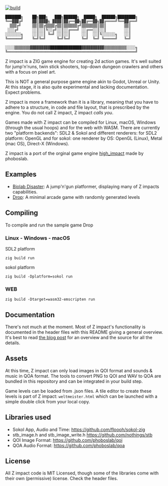 [![build](https://github.com/scemino/z_impact/actions/workflows/main.yml/badge.svg)](https://github.com/scemino/z_impact/actions/workflows/main.yml)

    ███████╗    ██╗███╗   ███╗██████╗  █████╗  ██████╗████████╗
    ╚══▓▓▓╔╝    ▓▓║▓▓▓▓╗ ▓▓▓▓║▓▓╔══▓▓╗▓▓╔══▓▓╗▓▓╔════╝╚══▓▓╔══╝
      ▒▒▒╔╝     ▒▒║▒▒╔▒▒▒▒╔▒▒║▒▒▒▒▒▒╔╝▒▒▒▒▒▒▒║▒▒║        ▒▒║   
     ░░░╔╝      ░░║░░║╚░░╔╝░░║░░╔═══╝ ░░╔══░░║░░║        ░░║   
    ░░░░░░░╗    ░░║░░║ ╚═╝ ░░║░░║     ░░║  ░░║╚░░░░░░╗   ░░║   
    ╚══════╝    ╚═╝╚═╝     ╚═╝╚═╝     ╚═╝  ╚═╝ ╚═════╝   ╚═╝   

    ░░░░▒▒▒▒▒▒▒▓▓▓▓▓▓▓▓▓██████████████▓▓▓▓▓▓▓▓▓▓▒▒▒▒▒▒▒▒▒▒░░░░╗
    ╚═════════════════════════════════════════════════════════╝
                                                           
Z impact is a ZIG game engine for creating 2d action games. It's well suited
for jump'n'runs, twin stick shooters, top-down dungeon crawlers and others with 
a focus on pixel art.

This is NOT a general purpose game engine akin to Godot, Unreal or Unity. At
this stage, it is also quite experimental and lacking documentation. Expect
problems.

Z impact is more a framework than it is a library, meaning that you have to
adhere to a structure, in code and file layout, that is prescribed by the 
engine. You do not call Z impact, Z impact _calls you_.

Games made with Z impact can be compiled for Linux, macOS, Windows (through the usual hoops) and for the web with WASM. There are currently two "platform backends": SDL2 & Sokol and different renderers: for SDL2 platform: OpenGL and for sokol: one renderer by OS: OpenGL (Linux), Metal (mac OS), Direct-X (Windows).

Z impact is a port of the orginal game engine [high_impact](https://github.com/phoboslab/high_impact/tree/master) made by phoboslab.

## Examples

- [Biolab Disaster](https://github.com/scemino/z_biolab): A jump'n'gun 
platformer, displaying many of Z impacts capabilities.
- [Drop](https://github.com/scemino/z_impact/tree/main/samples/zdrop): A minimal arcade game with
randomly generated levels


## Compiling

To compile and run the sample game Drop

### Linux - Windows - macOS

SDL2 platform

```shell
zig build run
```

sokol platform
```shell
zig build -Dplatform=sokol run
```

### WEB

```shell
zig build -Dtarget=wasm32-emscripten run 
```

## Documentation

There's not much at the moment. Most of Z impact's functionality is 
documented in the header files with this README giving a general overview.
It's best to read [the blog post](https://phoboslab.org/log/2024/08/high_impact)
for an overview and the source for all the details.


## Assets

At this time, Z impact can only load images in QOI format and sounds & music 
in QOA format. The tools to convert PNG to QOI and WAV to QOA are bundled in 
this repository and can be integrated in your build step.

Game levels can be loaded from .json files. A tile editor to create these levels
is part of Z impact: `weltmeister.html` which can be launched with a simple
double click from your local copy.

## Libraries used

- Sokol App, Audio and Time: https://github.com/floooh/sokol-zig
- stb_image.h and stb_image_write.h https://github.com/nothings/stb
- QOI Image Format: https://github.com/phoboslab/qoi
- QOA Audio Format: https://github.com/phoboslab/qoa

## License

All Z impact code is MIT Licensed, though some of the libraries 
come with their own (permissive) license. Check the header files.
